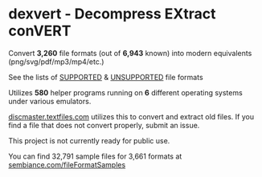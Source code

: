 # dexvert - **D**ecompress **EX**tract con**VERT**
Convert **3,260** file formats (out of **6,943** known) into modern equivalents (png/svg/pdf/mp3/mp4/etc.)

See the lists of [SUPPORTED](SUPPORTED.md) & [UNSUPPORTED](UNSUPPORTED.md) file formats

Utilizes **580** helper programs running on **6** different operating systems under various emulators.

[discmaster.textfiles.com](http://discmaster.textfiles.com/) utilizes this to convert and extract old files. If you find a file that does not convert properly, submit an issue.

This project is not currently ready for public use.

You can find 32,791 sample files for 3,661 formats at [sembiance.com/fileFormatSamples](https://sembiance.com/fileFormatSamples/)
